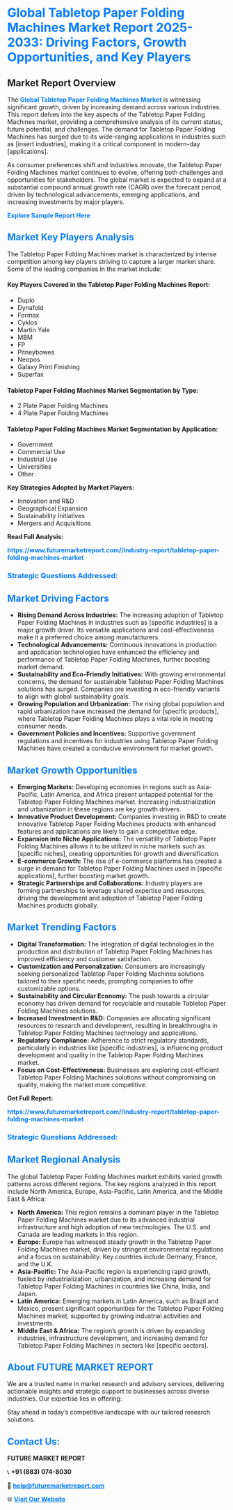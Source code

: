 <h1 style="color: #007BFF;">Global Tabletop Paper Folding Machines Market Report 2025-2033: Driving Factors, Growth Opportunities, and Key Players</h1>

<section id="overview">
<h2>Market Report Overview</h2>
<p>The <a href="https://www.futuremarketreport.com//industry-report/tabletop-paper-folding-machines-market" style="color: #007BFF; text-decoration: none;"><strong>Global Tabletop Paper Folding Machines Market</strong></a> is witnessing significant growth, driven by increasing demand across various industries. This report delves into the key aspects of the Tabletop Paper Folding Machines market, providing a comprehensive analysis of its current status, future potential, and challenges. The demand for Tabletop Paper Folding Machines has surged due to its wide-ranging applications in industries such as [insert industries], making it a critical component in modern-day [applications].</p>
<p>As consumer preferences shift and industries innovate, the Tabletop Paper Folding Machines market continues to evolve, offering both challenges and opportunities for stakeholders. The global market is expected to expand at a substantial compound annual growth rate (CAGR) over the forecast period, driven by technological advancements, emerging applications, and increasing investments by major players.</p>
</section>

<section id="overview">
<p><a href="https://www.futuremarketreport.com//request-sample/reportId=47100" style="color: #007BFF; text-decoration: none;"><strong>Explore Sample Report Here</strong></a></p>
</section>

<section id="key-players">
<h2 style="color: #007BFF;">Market Key Players Analysis</h2>
<p>The Tabletop Paper Folding Machines market is characterized by intense competition among key players striving to capture a larger market share. Some of the leading companies in the market include:</p>
<h4>Key Players Covered in the Tabletop Paper Folding Machines Report:</h4>
<ul><li>Duplo</li><li>Dynafold</li><li>Formax</li><li>Cyklos</li><li>Martin Yale</li><li>MBM</li><li>FP</li><li>Pitneybowes</li><li>Neopos</li><li>Galaxy Print Finishing</li><li>Superfax</li></ul>
<h4>Tabletop Paper Folding Machines Market Segmentation by Type:</h4>
<ul><li>2 Plate Paper Folding Machines</li><li>4 Plate Paper Folding Machines</li></ul>

<h4>Tabletop Paper Folding Machines Market Segmentation by Application:</h4>
<ul><li>Government</li><li>Commercial Use</li><li>Industrial Use</li><li>Universities</li><li>Other</li></ul>
<p><strong>Key Strategies Adopted by Market Players:</strong></p>
<ul>
<li>Innovation and R&D</li>
<li>Geographical Expansion</li>
<li>Sustainability Initiatives</li>
<li>Mergers and Acquisitions</li>
</ul>
</section>

<section>
<p><strong>Read Full Analysis: </strong></p><a href="https://www.futuremarketreport.com//industry-report/tabletop-paper-folding-machines-market" style="color: #007BFF; text-decoration: none;"><strong>https://www.futuremarketreport.com//industry-report/tabletop-paper-folding-machines-market</strong></a>
<h3 style="color: #007BFF;">Strategic Questions Addressed:</h3>
</section>

<section id="driving-factors">
<h2 style="color: #007BFF;">Market Driving Factors</h2>
<ul>
<li><strong>Rising Demand Across Industries:</strong> The increasing adoption of Tabletop Paper Folding Machines in industries such as [specific industries] is a major growth driver. Its versatile applications and cost-effectiveness make it a preferred choice among manufacturers.</li>
<li><strong>Technological Advancements:</strong> Continuous innovations in production and application technologies have enhanced the efficiency and performance of Tabletop Paper Folding Machines, further boosting market demand.</li>
<li><strong>Sustainability and Eco-Friendly Initiatives:</strong> With growing environmental concerns, the demand for sustainable Tabletop Paper Folding Machines solutions has surged. Companies are investing in eco-friendly variants to align with global sustainability goals.</li>
<li><strong>Growing Population and Urbanization:</strong> The rising global population and rapid urbanization have increased the demand for [specific products], where Tabletop Paper Folding Machines plays a vital role in meeting consumer needs.</li>
<li><strong>Government Policies and Incentives:</strong> Supportive government regulations and incentives for industries using Tabletop Paper Folding Machines have created a conducive environment for market growth.</li>
</ul>
</section>

<section id="growth-opportunities">
<h2 style="color: #007BFF;">Market Growth Opportunities</h2>
<ul>
<li><strong>Emerging Markets:</strong> Developing economies in regions such as Asia-Pacific, Latin America, and Africa present untapped potential for the Tabletop Paper Folding Machines market. Increasing industrialization and urbanization in these regions are key growth drivers.</li>
<li><strong>Innovative Product Development:</strong> Companies investing in R&D to create innovative Tabletop Paper Folding Machines products with enhanced features and applications are likely to gain a competitive edge.</li>
<li><strong>Expansion into Niche Applications:</strong> The versatility of Tabletop Paper Folding Machines allows it to be utilized in niche markets such as [specific niches], creating opportunities for growth and diversification.</li>
<li><strong>E-commerce Growth:</strong> The rise of e-commerce platforms has created a surge in demand for Tabletop Paper Folding Machines used in [specific applications], further boosting market growth.</li>
<li><strong>Strategic Partnerships and Collaborations:</strong> Industry players are forming partnerships to leverage shared expertise and resources, driving the development and adoption of Tabletop Paper Folding Machines products globally.</li>
</ul>
</section>

<section id="trending-factors">
<h2 style="color: #007BFF;">Market Trending Factors</h2>
<ul>
<li><strong>Digital Transformation:</strong> The integration of digital technologies in the production and distribution of Tabletop Paper Folding Machines has improved efficiency and customer satisfaction.</li>
<li><strong>Customization and Personalization:</strong> Consumers are increasingly seeking personalized Tabletop Paper Folding Machines solutions tailored to their specific needs, prompting companies to offer customizable options.</li>
<li><strong>Sustainability and Circular Economy:</strong> The push towards a circular economy has driven demand for recyclable and reusable Tabletop Paper Folding Machines solutions.</li>
<li><strong>Increased Investment in R&D:</strong> Companies are allocating significant resources to research and development, resulting in breakthroughs in Tabletop Paper Folding Machines technology and applications.</li>
<li><strong>Regulatory Compliance:</strong> Adherence to strict regulatory standards, particularly in industries like [specific industries], is influencing product development and quality in the Tabletop Paper Folding Machines market.</li>
<li><strong>Focus on Cost-Effectiveness:</strong> Businesses are exploring cost-efficient Tabletop Paper Folding Machines solutions without compromising on quality, making the market more competitive.</li>
</ul>
</section>

<section>
<p><strong>Get Full Report: </strong></p><a href="https://www.futuremarketreport.com//industry-report/tabletop-paper-folding-machines-market" style="color: #007BFF; text-decoration: none;"><strong>https://www.futuremarketreport.com//industry-report/tabletop-paper-folding-machines-market</strong></a>
<h3 style="color: #007BFF;">Strategic Questions Addressed:</h3>
</section>


<section id="regional-analysis">
<h2 style="color: #007BFF;">Market Regional Analysis</h2>
<p>The global Tabletop Paper Folding Machines market exhibits varied growth patterns across different regions. The key regions analyzed in this report include North America, Europe, Asia-Pacific, Latin America, and the Middle East & Africa:</p>
<ul>
<li><strong>North America:</strong> This region remains a dominant player in the Tabletop Paper Folding Machines market due to its advanced industrial infrastructure and high adoption of new technologies. The U.S. and Canada are leading markets in this region.</li>
<li><strong>Europe:</strong> Europe has witnessed steady growth in the Tabletop Paper Folding Machines market, driven by stringent environmental regulations and a focus on sustainability. Key countries include Germany, France, and the U.K.</li>
<li><strong>Asia-Pacific:</strong> The Asia-Pacific region is experiencing rapid growth, fueled by industrialization, urbanization, and increasing demand for Tabletop Paper Folding Machines in countries like China, India, and Japan.</li>
<li><strong>Latin America:</strong> Emerging markets in Latin America, such as Brazil and Mexico, present significant opportunities for the Tabletop Paper Folding Machines market, supported by growing industrial activities and investments.</li>
<li><strong>Middle East & Africa:</strong> The region’s growth is driven by expanding industries, infrastructure development, and increasing demand for Tabletop Paper Folding Machines in sectors like [specific sectors].</li>
</ul>
</section>

<footer>
<h2 style="color: #007BFF;">About FUTURE MARKET REPORT</h2>
<p>We are a trusted name in market research and advisory services, delivering actionable insights and strategic support to businesses across diverse industries. Our expertise lies in offering:</p>

<p>Stay ahead in today’s competitive landscape with our tailored research solutions.</p>

<h2 style="color: #007BFF;">Contact Us:</h2>
<p><strong>FUTURE MARKET REPORT</strong></p>
<p>📞 <strong>+91 (883) 074-8030</strong></p>
<p>📧 <strong><a href="mailto:help@futuremarketreport.com" style="color: #007BFF;">help@futuremarketreport.com</a></strong></p>
<p>🌐 <strong><a href="https://www.futuremarketreport.com/" style="color: #007BFF;">Visit Our Website</a></strong></p>
</footer>